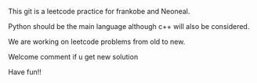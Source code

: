 This git is a leetcode practice for frankobe and Neoneal. 

Python should be the main language although c++ will also be considered.

We are working on leetcode problems from old to new.

Welcome comment if u get new solution

Have fun!!
